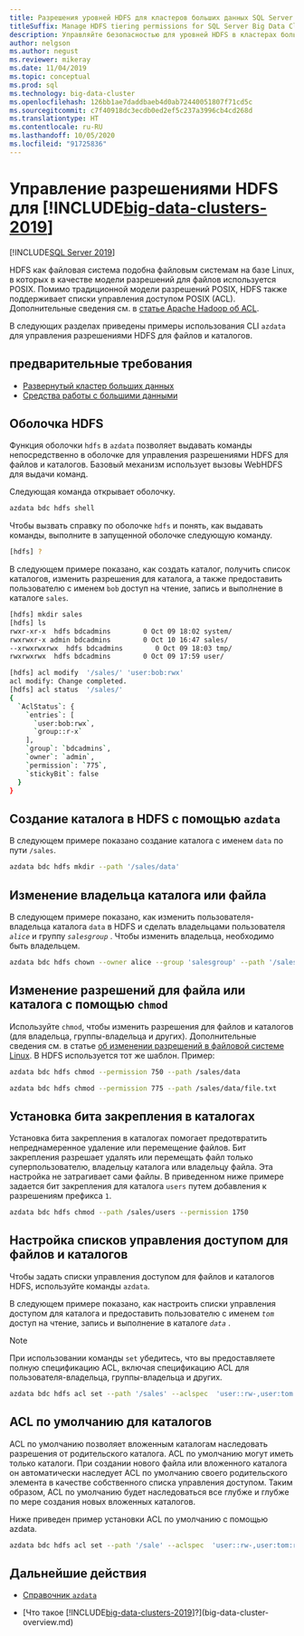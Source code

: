 ```yaml
---
title: Разрешения уровней HDFS для кластеров больших данных SQL Server
titleSuffix: Manage HDFS tiering permissions for SQL Server Big Data Clusters
description: Управляйте безопасностью для уровней HDFS в кластерах больших данных SQL Server, такой как разрешения в других системах на основе Linux.
author: nelgson
ms.author: negust
ms.reviewer: mikeray
ms.date: 11/04/2019
ms.topic: conceptual
ms.prod: sql
ms.technology: big-data-cluster
ms.openlocfilehash: 126bb1ae7daddbaeb4d0ab72440051807f71cd5c
ms.sourcegitcommit: c7f40918dc3ecdb0ed2ef5c237a3996cb4cd268d
ms.translationtype: HT
ms.contentlocale: ru-RU
ms.lasthandoff: 10/05/2020
ms.locfileid: "91725836"
---
```

# <a name="manage-hdfs-permissions-for-big-data-clusters-2019"></a>Управление разрешениями HDFS для [!INCLUDE[big-data-clusters-2019](../includes/ssbigdataclusters-ss-nover.md)]

[!INCLUDE[SQL Server 2019](../includes/applies-to-version/sqlserver2019.md)]

HDFS как файловая система подобна файловым системам на базе Linux, в которых в качестве модели разрешений для файлов используется POSIX. Помимо традиционной модели разрешений POSIX, HDFS также поддерживает списки управления доступом POSIX (ACL). Дополнительные сведения см. в [статье Apache Hadoop об ACL](https://hadoop.apache.org/docs/current/hadoop-project-dist/hadoop-hdfs/HdfsPermissionsGuide.html#ACLs_.28Access_Control_Lists.29).

В следующих разделах приведены примеры использования CLI `azdata` для управления разрешениями HDFS для файлов и каталогов.

## <a name="prerequisites"></a>предварительные требования

- [Развернутый кластер больших данных](deployment-guidance.md)
- [Средства работы с большими данными](deploy-big-data-tools.md)
  
## <a name="hdfs-shell"></a>Оболочка HDFS

Функция оболочки `hdfs` в `azdata` позволяет выдавать команды непосредственно в оболочке для управления разрешениями HDFS для файлов и каталогов. Базовый механизм использует вызовы WebHDFS для выдачи команд.

Следующая команда открывает оболочку.

```bash
azdata bdc hdfs shell
```

Чтобы вызвать справку по оболочке `hdfs` и понять, как выдавать команды, выполните в запущенной оболочке следующую команду.

```bash
[hdfs] ?
```

В следующем примере показано, как создать каталог, получить список каталогов, изменить разрешения для каталога, а также предоставить пользователю с именем `bob` доступ на чтение, запись и выполнение в каталоге `sales`.

```bash
[hdfs] mkdir sales
[hdfs] ls
rwxr-xr-x  hdfs bdcadmins        0 Oct 09 18:02 system/
rwxrwxr-x admin bdcadmins        0 Oct 10 16:47 sales/
--xrwxrwxrwx  hdfs bdcadmins        0 Oct 09 18:03 tmp/
rwxrwxrwx  hdfs bdcadmins        0 Oct 09 17:59 user/

[hdfs] acl modify  '/sales/' 'user:bob:rwx'
acl modify: Change completed.
[hdfs] acl status  '/sales/'
{
  `AclStatus`: {
    `entries`: [
      `user:bob:rwx`,
      `group::r-x`
    ],
    `group`: `bdcadmins`,
    `owner`: `admin`,
    `permission`: `775`,
    `stickyBit`: false
  }
}
```

## <a name="create-a-directory-in-hdfs-using-azdata"></a>Создание каталога в HDFS с помощью `azdata`

В следующем примере показано создание каталога с именем `data` по пути `/sales`.

```bash
azdata bdc hdfs mkdir --path '/sales/data'
```

## <a name="change-owner-of-a-directory-or-file"></a>Изменение владельца каталога или файла

В следующем примере показано, как изменить пользователя-владельца каталога `data` в HDFS и сделать владельцами пользователя *`alice`* и группу *`salesgroup`* . Чтобы изменить владельца, необходимо быть владельцем.

```bash
azdata bdc hdfs chown --owner alice --group 'salesgroup' --path '/sales/data'
```

## <a name="change-permissions-of-a-file-or-directory-with-chmod"></a>Изменение разрешений для файла или каталога с помощью `chmod`

Используйте `chmod`, чтобы изменить разрешения для файлов и каталогов (для владельца, группы-владельца и других). Дополнительные сведения см. в статье [об изменении разрешений в файловой системе Linux](https://www.lifewire.com/uses-of-command-chmod-2201064). В HDFS используется тот же шаблон. Пример:

```bash
azdata bdc hdfs chmod --permission 750 --path /sales/data
```

```bash
azdata bdc hdfs chmod --permission 775 --path /sales/data/file.txt
```

## <a name="set-sticky-bit-on-directories"></a>Установка бита закрепления в каталогах

Установка бита закрепления в каталогах помогает предотвратить непреднамеренное удаление или перемещение файлов. Бит закрепления разрешает удалять или перемещать файл только суперпользователю, владельцу каталога или владельцу файла. Эта настройка не затрагивает сами файлы. В приведенном ниже примере задается бит закрепления для каталога `users` путем добавления к разрешениям префикса `1`.

```bash
azdata bdc hdfs chmod --path /sales/users --permission 1750
```

## <a name="setting-acls-on-files-and-directories"></a>Настройка списков управления доступом для файлов и каталогов

Чтобы задать списки управления доступом для файлов и каталогов HDFS, используйте команды `azdata`.

В следующем примере показано, как настроить списки управления доступом для каталога и предоставить пользователю с именем *`tom`* доступ на чтение, запись и выполнение в каталоге *`data`* . 

> [!NOTE]
> При использовании команды `set` убедитесь, что вы предоставляете полную спецификацию ACL, включая спецификацию ACL для пользователя-владельца, группы-владельца и других.

```bash
azdata bdc hdfs acl set --path '/sales' --aclspec  'user::rw-,user:tom:rwx,group::rw-,other::rw-'
```

## <a name="default-acl-on-directories"></a>ACL по умолчанию для каталогов

ACL по умолчанию позволяет вложенным каталогам наследовать разрешения от родительского каталога. ACL по умолчанию могут иметь только каталоги. При создании нового файла или вложенного каталога он автоматически наследует ACL по умолчанию своего родительского элемента в качестве собственного списка управления доступом. Таким образом, ACL по умолчанию будет наследоваться все глубже и глубже по мере создания новых вложенных каталогов.

Ниже приведен пример установки ACL по умолчанию с помощью azdata.

```bash
azdata bdc hdfs acl set --path '/sale' --aclspec  'user::rw-,user:tom:rwx,group::rw-,other::rw-,default:group::rw-,default:user::rw-,default:other::rw-'
```

## <a name="next-steps"></a>Дальнейшие действия

- [Справочник `azdata`](../azdata/reference/reference-azdata.md)

- [Что такое [!INCLUDE[big-data-clusters-2019](../includes/ssbigdataclusters-ver15.md)]?](big-data-cluster-overview.md)